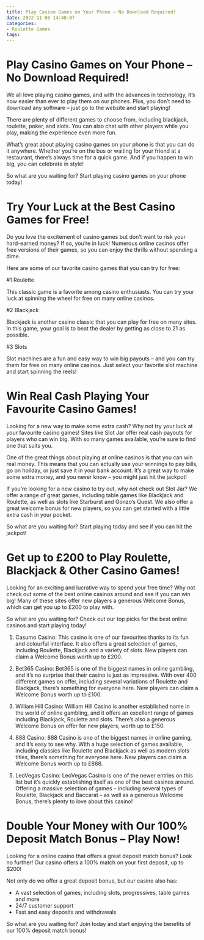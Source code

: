 ```yaml
---
title: Play Casino Games on Your Phone – No Download Required!
date: 2022-11-08 14:48:07
categories:
- Roulette Games
tags:
---
```



#  Play Casino Games on Your Phone – No Download Required!

We all love playing casino games, and with the advances in technology, it’s now easier than ever to play them on our phones. Plus, you don’t need to download any software – just go to the website and start playing!

There are plenty of different games to choose from, including blackjack, roulette, poker, and slots. You can also chat with other players while you play, making the experience even more fun.

What’s great about playing casino games on your phone is that you can do it anywhere. Whether you’re on the bus or waiting for your friend at a restaurant, there’s always time for a quick game. And if you happen to win big, you can celebrate in style!

So what are you waiting for? Start playing casino games on your phone today!

#  Try Your Luck at the Best Casino Games for Free!

Do you love the excitement of casino games but don’t want to risk your hard-earned money? If so, you’re in luck! Numerous online casinos offer free versions of their games, so you can enjoy the thrills without spending a dime.

Here are some of our favorite casino games that you can try for free:

#1 Roulette

This classic game is a favorite among casino enthusiasts. You can try your luck at spinning the wheel for free on many online casinos.

#2 Blackjack

Blackjack is another casino classic that you can play for free on many sites. In this game, your goal is to beat the dealer by getting as close to 21 as possible.

#3 Slots

Slot machines are a fun and easy way to win big payouts – and you can try them for free on many online casinos. Just select your favorite slot machine and start spinning the reels!

#  Win Real Cash Playing Your Favourite Casino Games!

Looking for a new way to make some extra cash? Why not try your luck at your favourite casino games! Sites like Slot Jar offer real cash payouts for players who can win big. With so many games available, you’re sure to find one that suits you.

One of the great things about playing at online casinos is that you can win real money. This means that you can actually use your winnings to pay bills, go on holiday, or just save it in your bank account. It’s a great way to make some extra money, and you never know – you might just hit the jackpot!

If you’re looking for a new casino to try out, why not check out Slot Jar? We offer a range of great games, including table games like Blackjack and Roulette, as well as slots like Starburst and Gonzo’s Quest. We also offer a great welcome bonus for new players, so you can get started with a little extra cash in your pocket.

So what are you waiting for? Start playing today and see if you can hit the jackpot!

#  Get up to £200 to Play Roulette, Blackjack & Other Casino Games!

Looking for an exciting and lucrative way to spend your free time? Why not check out some of the best online casinos around and see if you can win big! Many of these sites offer new players a generous Welcome Bonus, which can get you up to £200 to play with.

So what are you waiting for? Check out our top picks for the best online casinos and start playing today!

1. Casumo Casino: This casino is one of our favourites thanks to its fun and colourful interface. It also offers a great selection of games, including Roulette, Blackjack and a variety of slots. New players can claim a Welcome Bonus worth up to £200.

2. Bet365 Casino: Bet365 is one of the biggest names in online gambling, and it’s no surprise that their casino is just as impressive. With over 400 different games on offer, including several variations of Roulette and Blackjack, there’s something for everyone here. New players can claim a Welcome Bonus worth up to £100.

3. William Hill Casino: William Hill Casino is another established name in the world of online gambling, and it offers an excellent range of games including Blackjack, Roulette and slots. There’s also a generous Welcome Bonus on offer for new players, worth up to £150.

4. 888 Casino: 888 Casino is one of the biggest names in online gaming, and it’s easy to see why. With a huge selection of games available, including classics like Roulette and Blackjack as well as modern slots titles, there’s something for everyone here. New players can claim a Welcome Bonus worth up to £888.

5. LeoVegas Casino: LeoVegas Casino is one of the newer entries on this list but it’s quickly establishing itself as one of the best casinos around. Offering a massive selection of games – including several types of Roulette, Blackjack and Baccarat – as well as a generous Welcome Bonus, there’s plenty to love about this casino!

#  Double Your Money with Our 100% Deposit Match Bonus – Play Now!

Looking for a online casino that offers a great deposit match bonus? Look no further! Our casino offers a 100% match on your first deposit, up to $200!

Not only do we offer a great deposit bonus, but our casino also has:

- A vast selection of games, including slots, progressives, table games and more
- 24/7 customer support
- Fast and easy deposits and withdrawals

So what are you waiting for? Join today and start enjoying the benefits of our 100% deposit match bonus!